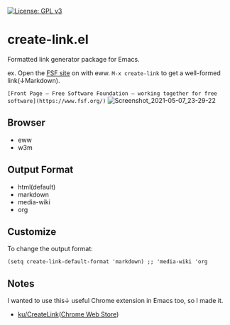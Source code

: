 [![License: GPL v3](https://img.shields.io/badge/License-GPLv3-blue.svg)](https://www.gnu.org/licenses/gpl-3.0)
# create-link.el

Formatted link generator package for Emacs.

ex. Open the [FSF site](https://www.fsf.org/) on with eww. `M-x create-link` to get a well-formed link(↓Markdown).

`[Front Page — Free Software Foundation — working together for free software](https://www.fsf.org/)`
![Screenshot_2021-05-07_23-29-22](https://user-images.githubusercontent.com/11595790/117464910-1656c680-af8c-11eb-9b9b-c53d65e6f1ea.png)

## Browser

- eww
- w3m

## Output Format

- html(default)
- markdown
- media-wiki
- org

## Customize

To change the output format:
```elisp
(setq create-link-default-format 'markdown) ;; 'media-wiki 'org
```

## Notes
I wanted to use this↓ useful Chrome extension in Emacs too, so I made it.
- [ku/CreateLink](https://github.com/ku/CreateLink)([Chrome Web Store](https://chrome.google.com/webstore/detail/create-link/gcmghdmnkfdbncmnmlkkglmnnhagajbm))
